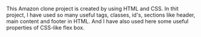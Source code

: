 This Amazon clone project is created by using HTML and CSS. In thit project, I have used so many useful tags, classes, id's, sections like header, main content and footer  in HTML. And I have also used here some useful properties of CSS-like flex box.  
